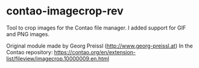 # contao-imagecrop-rev
Tool to crop images for the Contao file manager. I added support for GIF and PNG images. 

Original module made by Georg Preissl (http://www.georg-preissl.at)
In the Contao repository: https://contao.org/en/extension-list/fileview/imagecrop.10000009.en.html
